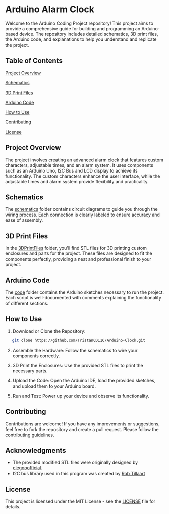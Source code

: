# Arduino Alarm Clock

Welcome to the Arduino Coding Project repository! This project aims to provide a comprehensive guide for building and programming an Arduino-based device. The repository includes detailed schematics, 3D print files, the Arduino code, and explanations to help you understand and replicate the project.

## Table of Contents 
[Project Overview](#project-overview)

[Schematics](#schematics)

[3D Print Files](#3d-print-files)

[Arduino Code](#arduino-code)

[How to Use](#how-to-use)

[Contributing](#contributing)

[License](#license)

## Project Overview
The project involves creating an advanced alarm clock that features custom characters, adjustable times, and an alarm system. It uses components such as an Arduino Uno, I2C Bus and LCD display to achieve its functionality. The custom characters enhance the user interface, while the adjustable times and alarm system provide flexibility and practicality.

## Schematics
The [schematics](schematics) folder contains circuit diagrams to guide you through the wiring process. Each connection is clearly labeled to ensure accuracy and ease of assembly.


## 3D Print Files
In the [3DPrintFiles](3DPrintFiles) folder, you'll find STL files for 3D printing custom enclosures and parts for the project. These files are designed to fit the components perfectly, providing a neat and professional finish to your project.

## Arduino Code
The [code](Code) folder contains the Arduino sketches necessary to run the project. Each script is well-documented with comments explaining the functionality of different sections.

## How to Use
1. Download or Clone the Repository:

```bash
   git clone https://github.com/TristanCD116/Arduino-Clock.git
```

2. Assemble the Hardware: Follow the schematics to wire your components correctly.

3. 3D Print the Enclosures: Use the provided STL files to print the necessary parts.

4. Upload the Code: Open the Arduino IDE, load the provided sketches, and upload them to your Arduino board.

5. Run and Test: Power up your device and observe its functionality.

## Contributing
Contributions are welcome! If you have any improvements or suggestions, feel free to fork the repository and create a pull request. Please follow the contributing guidelines.

## Acknowledgments
- The provided modified STL files were originally designed by [elegooofficial](https://github.com/elegooofficial).
- I2C bus library used in this program was created by [Rob Tillaart](https://github.com/RobTillaart)


## License
This project is licensed under the MIT License - see the [LICENSE](LICENSE) file for details.


